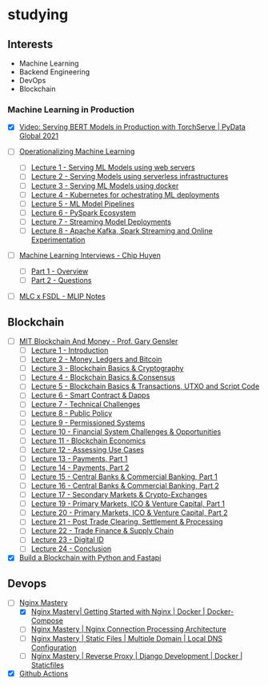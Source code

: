 # studying

## Interests
- Machine Learning
- Backend Engineering
- DevOps
- Blockchain


### Machine Learning in Production
- [x] [Video: Serving BERT Models in Production with TorchServe | PyData Global 2021](https://www.youtube.com/watch?v=sDGxzkOvxqY)

- [ ] [Operationalizing Machine Learning](https://chicagodatascience.github.io/MLOps/)
    - [ ] [Lecture 1 - Serving ML Models using web servers](https://www.youtube.com/watch?v=RL_mLxTLo_Q&list=PLzq3B7Hh4uvbe9xXXEa1EuawIXTDHZpg1)
    - [ ] [Lecture 2 - Serving Models using serverless infrastructures](https://www.youtube.com/watch?v=TUtUAUdREQo&list=PLzq3B7Hh4uvbe9xXXEa1EuawIXTDHZpg1&index=2)
    - [ ] [Lecture 3 - Serving ML Models using docker](https://www.youtube.com/watch?v=wpXBnfVtAwY&list=PLzq3B7Hh4uvbe9xXXEa1EuawIXTDHZpg1&index=3)
    - [ ] [Lecture 4 - Kubernetes for ochestrating ML deployments](https://www.youtube.com/watch?v=Y6q22aiUsjk&list=PLzq3B7Hh4uvbe9xXXEa1EuawIXTDHZpg1&index=4)
    - [ ] [Lecture 5 - ML Model Pipelines](https://www.youtube.com/watch?v=OFRnTHSzTkI&list=PLzq3B7Hh4uvbe9xXXEa1EuawIXTDHZpg1&index=5)
    - [ ] [Lecture 6 - PySpark Ecosystem](https://www.youtube.com/watch?v=yhdAgUrTyAs&list=PLzq3B7Hh4uvbe9xXXEa1EuawIXTDHZpg1&index=6)
    - [ ] [Lecture 7 - Streaming Model Deployments](https://www.youtube.com/watch?v=0jWL5Lvp4ic&list=PLzq3B7Hh4uvbe9xXXEa1EuawIXTDHZpg1&index=7)
    - [ ] [Lecture 8 - Apache Kafka, Spark Streaming and Online Experimentation](https://www.youtube.com/watch?v=Swobw5mCyaY&list=PLzq3B7Hh4uvbe9xXXEa1EuawIXTDHZpg1&index=8)

- [ ] [Machine Learning Interviews - Chip Huyen](https://huyenchip.com/ml-interviews-book/)
    - [ ] [Part 1 - Overview](https://huyenchip.com/ml-interviews-book/contents/part-i.-overview.html)
    - [ ] [Part 2 - Questions](https://huyenchip.com/ml-interviews-book/contents/part-ii.-questions.html)

- [ ] [MLC x FSDL - MLIP Notes](https://turquoise-jester-e23.notion.site/b36e34131fd646e0a28767bd2c415013?v=87be650a6ff44f948b8eb69013d2b656)

## Blockchain
- [ ] [MIT Blockchain And Money - Prof. Gary Gensler](https://www.youtube.com/playlist?list=PLUl4u3cNGP63UUkfL0onkxF6MYgVa04Fn)
    - [ ] [Lecture 1 - Introduction](https://www.youtube.com/watch?v=EH6vE97qIP4&list=PLUl4u3cNGP63UUkfL0onkxF6MYgVa04Fn&index=1)
    - [ ] [Lecture 2 - Money, Ledgers and Bitcoin](https://www.youtube.com/watch?v=5auv_xrvoJk&list=PLUl4u3cNGP63UUkfL0onkxF6MYgVa04Fn&index=2)
    - [ ] [Lecture 3 - Blockchain Basics & Cryptography](https://www.youtube.com/watch?v=0UvVOMZqpEA&list=PLUl4u3cNGP63UUkfL0onkxF6MYgVa04Fn&index=3)
    - [ ] [Lecture 4 - Blockchain Basics & Consensus](https://www.youtube.com/watch?v=0UvVOMZqpEA&list=PLUl4u3cNGP63UUkfL0onkxF6MYgVa04Fn&index=3)
    - [ ] [Lecture 5 - Blockchain Basics & Transactions, UTXO and Script Code](https://www.youtube.com/watch?v=zGDTt9Q3vyM&list=PLUl4u3cNGP63UUkfL0onkxF6MYgVa04Fn&index=5)
    - [ ] [Lecture 6 - Smart Contract & Dapps](https://www.youtube.com/watch?v=JPkgJwJHYSc&list=PLUl4u3cNGP63UUkfL0onkxF6MYgVa04Fn&index=6)
    - [ ] [Lecture 7 - Technical Challenges](https://www.youtube.com/watch?v=JPkgJwJHYSc&list=PLUl4u3cNGP63UUkfL0onkxF6MYgVa04Fn&index=6)
    - [ ] [Lecture 8 - Public Policy](https://www.youtube.com/watch?v=sMnBl0g3Ev4&list=PLUl4u3cNGP63UUkfL0onkxF6MYgVa04Fn&index=8)
    - [ ] [Lecture 9 - Permissioned Systems](https://www.youtube.com/watch?v=vPJ8oQ99r9c&list=PLUl4u3cNGP63UUkfL0onkxF6MYgVa04Fn&index=9)
    - [ ] [Lecture 10 - Financial System Challenges & Opportunities](https://www.youtube.com/watch?v=l0vD_FBWk0g&list=PLUl4u3cNGP63UUkfL0onkxF6MYgVa04Fn&index=10)
    - [ ] [Lecture 11 - Blockchain Economics](https://www.youtube.com/watch?v=_eGNSuTBc60&list=PLUl4u3cNGP63UUkfL0onkxF6MYgVa04Fn&index=11)
    - [ ] [Lecture 12 - Assessing Use Cases](https://www.youtube.com/watch?v=ObGYNQLG3us&list=PLUl4u3cNGP63UUkfL0onkxF6MYgVa04Fn&index=12)
    - [ ] [Lecture 13 - Payments, Part 1](https://www.youtube.com/watch?v=ojcOUtUwIe4&list=PLUl4u3cNGP63UUkfL0onkxF6MYgVa04Fn&index=13)
    - [ ] [Lecture 14 - Payments, Part 2](https://www.youtube.com/watch?v=_Ycy0Dy-B1c&list=PLUl4u3cNGP63UUkfL0onkxF6MYgVa04Fn&index=14)
    - [ ] [Lecture 15 - Central Banks & Commercial Banking, Part 1](https://www.youtube.com/watch?v=lPD9fx8fK1k&list=PLUl4u3cNGP63UUkfL0onkxF6MYgVa04Fn&index=15)
    - [ ] [Lecture 16 - Central Banks & Commercial Banking, Part 2](https://www.youtube.com/watch?v=uNqMBBbb6UI&list=PLUl4u3cNGP63UUkfL0onkxF6MYgVa04Fn&index=16)
    - [ ] [Lecture 17 - Secondary Markets & Crypto-Exchanges](https://www.youtube.com/watch?v=KHBi3n0hUSU&list=PLUl4u3cNGP63UUkfL0onkxF6MYgVa04Fn&index=17)
    - [ ] [Lecture 19 - Primary Markets, ICO & Venture Capital, Part 1](https://www.youtube.com/watch?v=iWpQpPbo7rM&list=PLUl4u3cNGP63UUkfL0onkxF6MYgVa04Fn&index=18)
    - [ ] [Lecture 20 - Primary Markets, ICO & Venture Capital, Part 2](https://www.youtube.com/watch?v=7EXcHqLg7BI&list=PLUl4u3cNGP63UUkfL0onkxF6MYgVa04Fn&index=19)
    - [ ] [Lecture 21 - Post Trade Clearing, Settlement & Processing](https://www.youtube.com/watch?v=-cZPoqnRZq4&list=PLUl4u3cNGP63UUkfL0onkxF6MYgVa04Fn&index=20)
    - [ ] [Lecture 22 - Trade Finance & Supply Chain](https://www.youtube.com/watch?v=DsSzQfejwMk&list=PLUl4u3cNGP63UUkfL0onkxF6MYgVa04Fn&index=21)
    - [ ] [Lecture 23 - Digital ID](https://www.youtube.com/watch?v=W06Le8fw0vU&list=PLUl4u3cNGP63UUkfL0onkxF6MYgVa04Fn&index=22)
    - [ ] [Lecture 24 - Conclusion](https://www.youtube.com/watch?v=CJCKTixMb70&list=PLUl4u3cNGP63UUkfL0onkxF6MYgVa04Fn&index=23)

- [x] [Build a Blockchain with Python and Fastapi](https://www.youtube.com/watch?v=G5M4bsxR-7E&t=2243s)

<!-- ## Backend
- [ ] [Django GraphQL API with Python Graphene]
- [ ] [Django DRF Ecommerce Inventory with ElasticSearch and Pytest]
- [ ] [Build a Django REST API with DRF] -->

## Devops
- [ ] [Nginx Mastery](https://www.youtube.com/playlist?list=PLOLrQ9Pn6cawvMA5JjhzoQrnKbYGYQqx1)
    - [X] [Nginx Mastery| Getting Started with Nginx | Docker | Docker-Compose](https://www.youtube.com/watch?v=7tGhir27ZJo&list=PLOLrQ9Pn6cawvMA5JjhzoQrnKbYGYQqx1&index=1)
    - [ ] [Nginx Mastery | Nginx Connection Processing Architecture](https://www.youtube.com/watch?v=siZ1t1w-iNY&list=PLOLrQ9Pn6cawvMA5JjhzoQrnKbYGYQqx1&index=2)
    - [ ] [Nginx Mastery | Static Files | Multiple Domain | Local DNS Configuration](https://www.youtube.com/watch?v=GlCloo47p_E&list=PLOLrQ9Pn6cawvMA5JjhzoQrnKbYGYQqx1&index=3)
    - [ ] [Nginx Mastery | Reverse Proxy | Django Development | Docker | Staticfiles](https://www.youtube.com/watch?v=N2t7L_K5LXo&list=PLOLrQ9Pn6cawvMA5JjhzoQrnKbYGYQqx1&index=4)

- [X] [Github Actions](https://www.youtube.com/watch?v=R8_veQiYBjI)